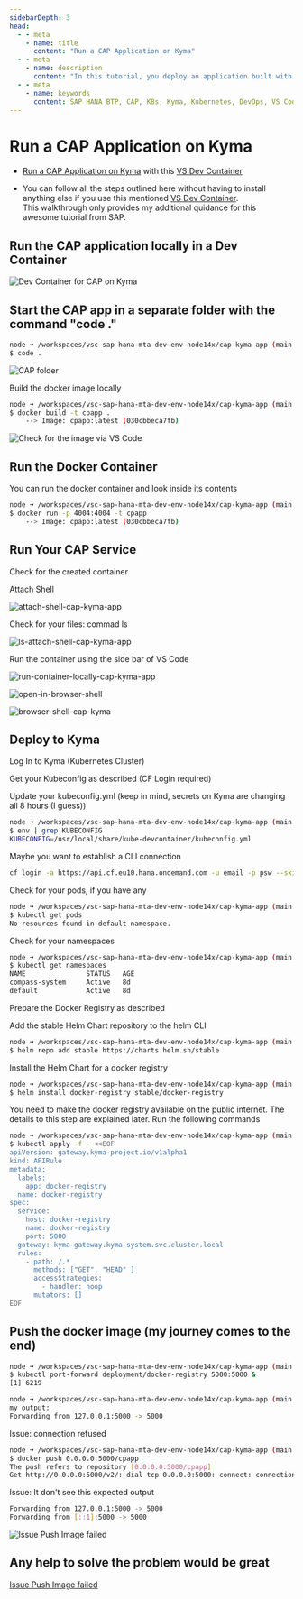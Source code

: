 ```yaml
---
sidebarDepth: 3
head:
  - - meta
    - name: title
      content: "Run a CAP Application on Kyma"
  - - meta
    - name: description
      content: "In this tutorial, you deploy an application built with CAP to an SAP BTP, Kyma runtime cluster. The CAP application has an OData service, SAP Fiori UI and uses SAP HANA as a database."
  - - meta
    - name: keywords
      content: SAP HANA BTP, CAP, K8s, Kyma, Kubernetes, DevOps, VS Code Dev Container
---
```


# Run a CAP Application on Kyma

- [Run a CAP Application on Kyma](https://sap-samples.github.io/cloud-cap-risk-management/Kyma/) with this [VS Dev Container](https://github.com/draschke/vsc-sap-hana-mta-dev-env-node14x/blob/ef0b07b2c5621b9daead27db90d8c2f1ace6bc2a/.devcontainer)

- You can follow all the steps outlined here without having to install anything else if you use this mentioned [VS Dev Container](https://github.com/draschke/vsc-sap-hana-mta-dev-env-node14x/blob/ef0b07b2c5621b9daead27db90d8c2f1ace6bc2a/.devcontainer).  
  This walkthrough only provides my additional quidance for this awesome tutorial from SAP.

## Run the CAP application locally in a Dev Container

![Dev Container for CAP on Kyma](../images/App-dev-on-SAP-BTP/1/1cap-kyma-app.png)

## Start the CAP app in a separate folder with the command "code ."

```bash
node ➜ /workspaces/vsc-sap-hana-mta-dev-env-node14x/cap-kyma-app (main ✗)
$ code .  
```

![CAP folder](../images/App-dev-on-SAP-BTP/1/1cap-kyma-app.png)

Build the docker image locally
  
```bash
node ➜ /workspaces/vsc-sap-hana-mta-dev-env-node14x/cap-kyma-app (main ✗)
$ docker build -t cpapp . 
    --> Image: cpapp:latest (030cbbeca7fb)   
```

![Check for the image via VS Code](../images/App-dev-on-SAP-BTP/1/3create-image-cap-kyma-app.png)

## Run the Docker Container

You can run the docker container and look inside its contents

```bash
node ➜ /workspaces/vsc-sap-hana-mta-dev-env-node14x/cap-kyma-app (main ✗)
$ docker run -p 4004:4004 -t cpapp 
    --> Image: cpapp:latest (030cbbeca7fb)   
```

## Run Your CAP Service

Check for the created container

Attach Shell

![attach-shell-cap-kyma-app](../images/App-dev-on-SAP-BTP/1/4attach-shell-cap-kyma-app.png)

Check for your files: commad ls

![ls-attach-shell-cap-kyma-app](../images/App-dev-on-SAP-BTP/1/5-ls-attach-shell-cap-kyma-app.png)

Run the container using the side bar of VS Code

![run-container-locally-cap-kyma-app](../images/App-dev-on-SAP-BTP/1/8-run-container-locally-cap-kyma-app.png)

![open-in-browser-shell](../images/App-dev-on-SAP-BTP/1/6-open-in-browser-shell-cap-kyma-app.png)

![browser-shell-cap-kyma](../images/App-dev-on-SAP-BTP/1/7-browser-shell-cap-kyma-app.png)

## Deploy to Kyma

Log In to Kyma (Kubernetes Cluster)

Get your Kubeconfig as described (CF Login required)

Update your kubeconfig.yml  (keep in mind, secrets on Kyma are changing all 8 hours (I guess))
  
```bash
node ➜ /workspaces/vsc-sap-hana-mta-dev-env-node14x/cap-kyma-app (main ✗)
$ env | grep KUBECONFIG
KUBECONFIG=/usr/local/share/kube-devcontainer/kubeconfig.yml   
```

Maybe you want to establish a CLI connection

```bash
cf login -a https://api.cf.eu10.hana.ondemand.com -u email -p psw --skip-ssl-validation
```

Check for your pods, if you have any

```bash
node ➜ /workspaces/vsc-sap-hana-mta-dev-env-node14x/cap-kyma-app (main ✗)
$ kubectl get pods
No resources found in default namespace.
```

Check for your namespaces

```bash
node ➜ /workspaces/vsc-sap-hana-mta-dev-env-node14x/cap-kyma-app (main ✗)
$ kubectl get namespaces
NAME               STATUS   AGE
compass-system     Active   8d
default            Active   8d
```

Prepare the Docker Registry as described

Add the stable Helm Chart repository to the helm CLI

```bash
node ➜ /workspaces/vsc-sap-hana-mta-dev-env-node14x/cap-kyma-app (main ✗)
$ helm repo add stable https://charts.helm.sh/stable
```

Install the Helm Chart for a docker registry

```bash
node ➜ /workspaces/vsc-sap-hana-mta-dev-env-node14x/cap-kyma-app (main ✗)
$ helm install docker-registry stable/docker-registry
```

You need to make the docker registry available on the public internet. The details to this step are explained later. Run the following commands

```bash
node ➜ /workspaces/vsc-sap-hana-mta-dev-env-node14x/cap-kyma-app (main ✗) 
$ kubectl apply -f - <<EOF
apiVersion: gateway.kyma-project.io/v1alpha1
kind: APIRule
metadata:
  labels:
    app: docker-registry
  name: docker-registry
spec:
  service:
    host: docker-registry
    name: docker-registry
    port: 5000
  gateway: kyma-gateway.kyma-system.svc.cluster.local
  rules:
    - path: /.*
      methods: ["GET", "HEAD" ]
      accessStrategies:
        - handler: noop
      mutators: []
EOF
```

## Push the docker image (my journey comes to the end)

```bash
node ➜ /workspaces/vsc-sap-hana-mta-dev-env-node14x/cap-kyma-app (main ✗)
$ kubectl port-forward deployment/docker-registry 5000:5000 &
[1] 6219

node ➜ /workspaces/vsc-sap-hana-mta-dev-env-node14x/cap-kyma-app (main ✗) 
my output:
Forwarding from 127.0.0.1:5000 -> 5000
```

Issue: connection refused

```bash
node ➜ /workspaces/vsc-sap-hana-mta-dev-env-node14x/cap-kyma-app (main ✗)
$ docker push 0.0.0.0:5000/cpapp
The push refers to repository [0.0.0.0:5000/cpapp]
Get http://0.0.0.0:5000/v2/: dial tcp 0.0.0.0:5000: connect: connection refused
```

Issue: It don't see this expected output

```bash
Forwarding from 127.0.0.1:5000 -> 5000
Forwarding from [::1]:5000 -> 5000
```

![Issue Push Image failed](../images/App-dev-on-SAP-BTP/1/9-docker-push-cap-kyma-app.png)

## Any help to solve the problem would be great

[Issue Push Image failed](https://github.com/draschke/vsc-sap-hana-mta-dev-env-node14x/issues/5)

